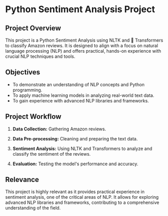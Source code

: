 # Python Sentiment Analysis Project

## Project Overview
This project is a Python Sentiment Analysis using NLTK and 🤗 Transformers to classify Amazon reviews. It is designed to align with a focus on natural language processing (NLP) and offers practical, hands-on experience with crucial NLP techniques and tools.

## Objectives
- To demonstrate an understanding of NLP concepts and Python programming.
- To apply machine learning models in analyzing real-world text data.
- To gain experience with advanced NLP libraries and frameworks.

## Project Workflow
1. **Data Collection:** Gathering Amazon reviews.

2. **Data Pre-processing:** Cleaning and preparing the text data.

3. **Sentiment Analysis:** Using NLTK and Transformers to analyze and classify the sentiment of the reviews.

4. **Evaluation:** Testing the model's performance and accuracy.

## Relevance
This project is highly relevant as it provides practical experience in sentiment analysis, one of the critical areas of NLP. It allows for exploring advanced NLP libraries and frameworks, contributing to a comprehensive understanding of the field.
